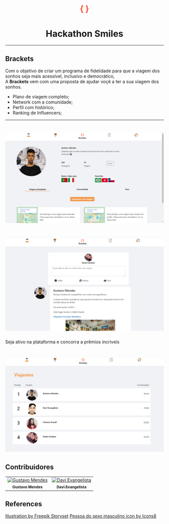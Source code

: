 <h1 align="center">
  <img src="./img/logo.png" style="height:30px">
</h1>

<h1 align="center">
    Hackathon Smiles
</h1>

---

## Brackets

Com o objetivo de criar um programa de fidelidade para que a viagem dos sonhos seja mais acessível, inclusivo e democrático, <br>
A <strong>Brackets</strong> vem com uma proposta de ajudar voçê a ter a sua viagem dos sonhos.

- Plano de viagem completo;
- Network com a comunidade;
- Perfil com histórico;
- Ranking de Influencers;

---

<h1 align="left" width="50%">
  <img src="./img/Profile-img.png">
</h1>

<h1 align="right" width="50%">
      <img src="./img/feed.png">
</h1>

Seja ativo na plataforma e concorra a prêmios incriveis

<h1 align="center">
      <img src="./img/ranking.png">
</h1>

## Contribuidores

<table>
  <tr>
    <td align="center">
      <a href="https://github.com/Gustavo-Developer">
        <img src="https://avatars.githubusercontent.com/u/71361227?v=4" width="100px;" alt="Gustavo Mendes"/><br>
        <sub>
          <b>Gustavo Mendes</b>
        </sub>
      </a>
    </td>
    <td align="center">
      <a href="https://github.com/DaviESilva">
        <img src="https://avatars.githubusercontent.com/u/49380745?v=4" width="100px;" alt="Davi Evangelista"/><br>
        <sub>
          <b>Davi Evangelista</b>
        </sub>
      </a><br>
    </td>

  </tr>
</table>

## References

<a href="https://storyset.com/office">Illustration by Freepik Storyset</a>
<a href="https://icons8.com/icon/95101/pessoa-do-sexo-masculino">Pessoa do sexo masculino icon by Icons8</a>
